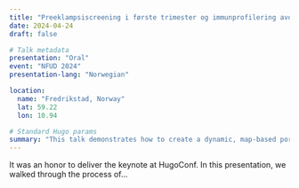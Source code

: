 ```yaml
---
title: "Preeklampsiscreening i første trimester og immunprofilering avdekker nye spesifikke risikogrupper for hypertensive svangerskapskomplikasjoner"
date: 2024-04-24
draft: false

# Talk metadata
presentation: "Oral"
event: "NFUD 2024"
presentation-lang: "Norwegian"

location:
  name: "Fredrikstad, Norway"
  lat: 59.22
  lon: 10.94

# Standard Hugo params
summary: "This talk demonstrates how to create a dynamic, map-based portfolio of academic talks and presentations using the Hugo static site generator and PaperMod theme."
---
```


It was an honor to deliver the keynote at HugoConf. In this presentation, we walked through the process of...